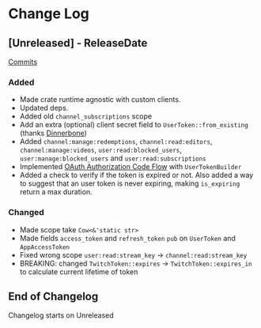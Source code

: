 # Change Log

<!-- next-header -->

## [Unreleased] - ReleaseDate

[Commits](https://github.com/Emilgardis/twitch_oauth2/compare/49a083ceda6768cc52a1f8f1714bb7f942f24c01...Unreleased)

### Added

* Made crate runtime agnostic with custom clients.
* Updated deps.
* Added old `channel_subscriptions` scope
* Add an extra (optional) client secret field to `UserToken::from_existing` (thanks [Dinnerbone](https://github.com/Dinnerbone))
* Added `channel:manage:redemptions`, `channel:read:editors`, `channel:manage:videos`, `user:read:blocked_users`,  `user:manage:blocked_users` and `user:read:subscriptions`
* Implemented [OAuth Authorization Code Flow](https://dev.twitch.tv/docs/authentication/getting-tokens-oauth/#oauth-authorization-code-flow) with `UserTokenBuilder`
* Added a check to verify if the token is expired or not. Also added a way to suggest that an user token is never expiring, making `is_expiring` return a max duration.
### Changed

* Made scope take `Cow<&'static str>`
* Made fields `access_token` and `refresh_token` `pub` on `UserToken` and `AppAccessToken`
* Fixed wrong scope `user:read:stream_key` -> `channel:read:stream_key`
* BREAKING: changed `TwitchToken::expires` -> `TwitchToken::expires_in` to calculate current lifetime of token

## End of Changelog 

Changelog starts on Unreleased